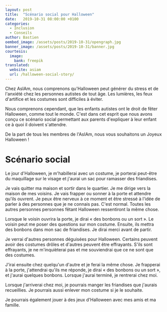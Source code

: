 ```yaml
---
layout: post
title:  "Scénario social pour Halloween"
date:   2019-10-31 08:00:00 +0100
categories:
  - Inclusion
  - Conseils
author: Bastien
oembed_image: /assets/posts/2019-10-31/opengraph.jpg
banner_image: /assets/posts/2019-10-31/banner.jpg
courtesis:
  image:
    bank: freepik
translated:
  website: asiam
  url: /halloween-social-story/
---
```


Chez AsIAm, nous comprenons qu'Halloween peut générer du stress et de l'anxiété chez les personnes autistes de tout âge.
Les lumières, les feux d'artifice et les costumes sont difficiles à éviter.

Nous comprenons cependant, que les enfants autistes ont le droit de fêter Halloween, comme tout le monde.
C'est dans cet esprit que nous avons conçu ce scénario social permettant aux parents d'expliquer à leur enfant ce à quoi il doivent s'attendre.

De la part de tous les membres de l'AsIAm, nous vous souhaitons un Joyeux Halloween&nbsp;!


# Scénario social

Le jour d'Halloween, je m'habillerai avec un costume, je porterai peut-être du maquillage sur le visage et j'aurai un sac pour ramasser des friandises.

<amp-img src="/assets/posts/2019-10-31/img1.jpg" layout="intrinsic" class="center" width="1000" height="275" alt="Halloween 1"></amp-img>

Je vais quitter ma maison et sortir dans le quartier.
Je me dirige vers la maison de mes voisins.
Je vais frapper ou sonner à la porte et attendre qu'ils ouvrent.
Je peux être nerveux à ce moment et être stressé à l'idée de parler à des personnes que je ne connais pas.
C'est normal. Toutes les autres personnes personnes fêtant Halloween ressentiront la même chose.

<amp-img src="/assets/posts/2019-10-31/img2.jpg" layout="intrinsic" class="center" width="1000" height="345" alt="Halloween 2"></amp-img>


Lorsque le voisin ouvrira la porte, je dirai «&nbsp;des bonbons ou un sort&nbsp;».
Le voisin peut me poser des questions sur mon costume. Ensuite, ils mettra des bonbons dans mon sac de friandises. 
Je dirai merci avant de partir.

<amp-img src="/assets/posts/2019-10-31/img3.jpg" layout="intrinsic" class="center" width="1000" height="283" alt="Halloween 3"></amp-img>

Je verrai d'autres personnes déguisées pour Halloween. Certains peuvent avoir des costumes drôles et d'autres peuvent être effrayants.
S'ils sont effrayants, je ne m'inquièterai pas et me souviendrai que ce ne sont que des costumes.

<amp-img src="/assets/posts/2019-10-31/img4.jpg" layout="intrinsic" class="center" width="1000" height="871" alt="Halloween 4"></amp-img>

J'irai ensuite chez quelqu'un d'autre et je ferai la même chose.
Je frapperai à la porte, j'attendrai qu'ils me réponde, je dirai «&nbsp;des bonbons ou un sort&nbsp;», et j'aurai quelques bonbons.
Lorsque j'aurai terminé, je rentrerai chez moi.

<amp-img src="/assets/posts/2019-10-31/img5.jpg" layout="intrinsic" class="center" width="1000" height="349" alt="Halloween 5"></amp-img>

Lorsque j'arriverai chez moi, je pourrais manger les friandises que j'aurais recueillies.
Je pourrais aussi enlever mon costume si je le souhaite.

<amp-img src="/assets/posts/2019-10-31/img6.jpg" layout="intrinsic" class="center" width="1000" height="447" alt="Halloween 6"></amp-img>

Je pourrais également jouer à des jeux d'Halloween avec mes amis et ma famille. 

<amp-img src="/assets/posts/2019-10-31/img7.jpg" layout="intrinsic" class="center" width="1000" height="392" alt="Halloween 7"></amp-img>

